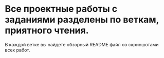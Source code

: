 <h1>Все проектные работы с заданиями разделены по веткам, приятного чтения.</h1>
<p>В каждой ветке вы найдете обзорный README файл со скриншотами всех работ.</p>
